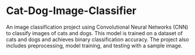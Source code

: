# Cat-Dog-Image-Classifier
An image classification project using Convolutional Neural Networks (CNN) to classify images of cats and dogs. This model is trained on a dataset of cats and dogs and achieves binary classification accuracy. The project also includes preprocessing, model training, and testing with a sample image.
